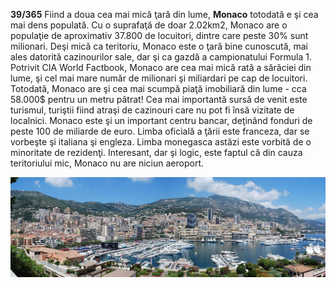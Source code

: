 **39/365** Fiind a doua cea mai mică ţară din lume, **Monaco** totodată e şi cea mai dens populată. Cu o suprafaţă de doar 2.02km2, Monaco are o populaţie de aproximativ 37.800 de locuitori, dintre care peste 30% sunt milionari. Deşi mică ca teritoriu, Monaco este o ţară bine cunoscută, mai ales datorită cazinourilor sale, dar şi ca gazdă a campionatului Formula 1. Potrivit CIA World Factbook, Monaco are cea mai mică rată a sărăciei din lume, şi cel mai mare număr de milionari şi miliardari pe cap de locuitori. Totodată, Monaco are şi cea mai scumpă piaţă imobiliară din lume - cca 58.000$ pentru un metru pătrat! Cea mai importantă sursă de venit este turismul, turiştii fiind atraşi de cazinouri care nu pot fi însă vizitate de localnici. Monaco este şi un important centru bancar, deţinând fonduri de peste 100 de miliarde de euro. Limba oficială a ţării este franceza, dar se vorbeşte şi italiana şi engleza. Limba monegasca astăzi este vorbită de o minoritate de rezidenţi. Interesant, dar şi logic, este faptul că din cauza teritoriului mic, Monaco nu are niciun aeroport.

![Monaco](image-1.jpg)
